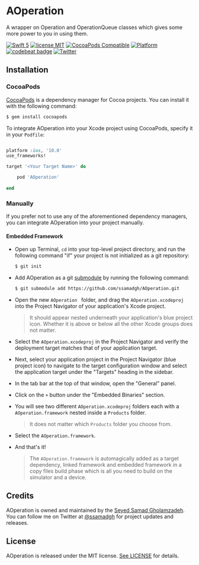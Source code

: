 
# AOperation


 A wrapper on Operation and OperationQueue classes which gives some more power to you in using them.


[![Swift 5](https://img.shields.io/badge/Swift-5-orange.svg?style=flat)](https://developer.apple.com/swift/)
[![license MIT](https://img.shields.io/cocoapods/l/AOperation.svg)](https://github.com/ssamadgh/AOperation/blob/master/LICENSE)
[![CocoaPods Compatible](https://img.shields.io/cocoapods/v/AOperation.svg)](https://img.shields.io/cocoapods/v/AOperation.svg)
[![Platform](https://img.shields.io/cocoapods/p/AOperation.svg?style=flat)](https://ssamadgh.github.io/AOperation)
[![codebeat badge](https://codebeat.co/badges/b9643fd8-9f23-49e6-82ae-f43de233ca8a)](https://codebeat.co/projects/github-com-ssamadgh-aoperation-master)
[![Twitter](https://img.shields.io/badge/twitter-@ssamadgh-blue.svg?style=flat)](https://twitter.com/ssamadgh)



## Installation

### CocoaPods

[CocoaPods](https://cocoapods.org) is a dependency manager for Cocoa projects. You can install it with the following command:

```bash
$ gem install cocoapods
```

To integrate AOperation into your Xcode project using CocoaPods, specify it in your `Podfile`:

```ruby

platform :ios, '10.0'
use_frameworks!

target '<Your Target Name>' do

    pod 'AOperation'
    
end

```


### Manually

If you prefer not to use any of the aforementioned dependency managers, you can integrate AOperation into your project manually.

#### Embedded Framework

- Open up Terminal, `cd` into your top-level project directory, and run the following command "if" your project is not initialized as a git repository:

  ```bash
  $ git init
  ```

- Add AOperation as a git [submodule](https://git-scm.com/docs/git-submodule) by running the following command:

  ```bash
  $ git submodule add https://github.com/ssamadgh/AOperation.git
  ```

- Open the new `AOperation ` folder, and drag the `AOperation.xcodeproj` into the Project Navigator of your application's Xcode project.

    > It should appear nested underneath your application's blue project icon. Whether it is above or below all the other Xcode groups does not matter.

- Select the `AOperation.xcodeproj` in the Project Navigator and verify the deployment target matches that of your application target.
- Next, select your application project in the Project Navigator (blue project icon) to navigate to the target configuration window and select the application target under the "Targets" heading in the sidebar.
- In the tab bar at the top of that window, open the "General" panel.
- Click on the `+` button under the "Embedded Binaries" section.
- You will see two different `AOperation.xcodeproj` folders each with a `AOperation.framework` nested inside a `Products` folder.

    > It does not matter which `Products` folder you choose from.

- Select the `AOperation.framework`.


- And that's it!

  > The `AOperation.framework` is automagically added as a target dependency, linked framework and embedded framework in a copy files build phase which is all you need to build on the simulator and a device.
  



## Credits

AOperation is owned and maintained by the [Seyed Samad Gholamzadeh](http://ssamadgh@gmail.com). You can follow me on Twitter at [@ssamadgh](https://twitter.com/ssamadgh) for project updates and releases.

## License

AOperation is released under the MIT license. [See LICENSE](https://github.com/ssamadgh/AOperation/blob/master/LICENSE) for details.
